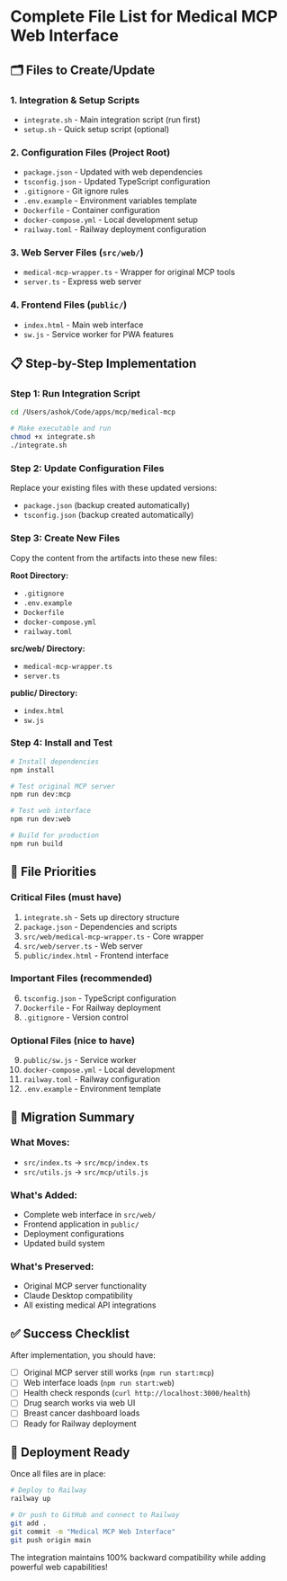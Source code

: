 # Complete File List for Medical MCP Web Interface

## 🗂️ Files to Create/Update

### 1. **Integration & Setup Scripts**
- `integrate.sh` - Main integration script (run first)
- `setup.sh` - Quick setup script (optional)

### 2. **Configuration Files** (Project Root)
- `package.json` - Updated with web dependencies
- `tsconfig.json` - Updated TypeScript configuration
- `.gitignore` - Git ignore rules
- `.env.example` - Environment variables template
- `Dockerfile` - Container configuration
- `docker-compose.yml` - Local development setup
- `railway.toml` - Railway deployment configuration

### 3. **Web Server Files** (`src/web/`)
- `medical-mcp-wrapper.ts` - Wrapper for original MCP tools
- `server.ts` - Express web server

### 4. **Frontend Files** (`public/`)
- `index.html` - Main web interface
- `sw.js` - Service worker for PWA features

## 📋 Step-by-Step Implementation

### Step 1: Run Integration Script
```bash
cd /Users/ashok/Code/apps/mcp/medical-mcp

# Make executable and run
chmod +x integrate.sh
./integrate.sh
```

### Step 2: Update Configuration Files
Replace your existing files with these updated versions:
- `package.json` (backup created automatically)
- `tsconfig.json` (backup created automatically)

### Step 3: Create New Files
Copy the content from the artifacts into these new files:

**Root Directory:**
- `.gitignore`
- `.env.example` 
- `Dockerfile`
- `docker-compose.yml`
- `railway.toml`

**src/web/ Directory:**
- `medical-mcp-wrapper.ts`
- `server.ts`

**public/ Directory:**
- `index.html`
- `sw.js`

### Step 4: Install and Test
```bash
# Install dependencies
npm install

# Test original MCP server
npm run dev:mcp

# Test web interface  
npm run dev:web

# Build for production
npm run build
```

## 🎯 File Priorities

### **Critical Files** (must have)
1. `integrate.sh` - Sets up directory structure
2. `package.json` - Dependencies and scripts
3. `src/web/medical-mcp-wrapper.ts` - Core wrapper
4. `src/web/server.ts` - Web server
5. `public/index.html` - Frontend interface

### **Important Files** (recommended)
6. `tsconfig.json` - TypeScript configuration
7. `Dockerfile` - For Railway deployment
8. `.gitignore` - Version control

### **Optional Files** (nice to have)
9. `public/sw.js` - Service worker
10. `docker-compose.yml` - Local development
11. `railway.toml` - Railway configuration
12. `.env.example` - Environment template

## 🔄 Migration Summary

### **What Moves:**
- `src/index.ts` → `src/mcp/index.ts`
- `src/utils.js` → `src/mcp/utils.js`

### **What's Added:**
- Complete web interface in `src/web/`
- Frontend application in `public/`
- Deployment configurations
- Updated build system

### **What's Preserved:**
- Original MCP server functionality
- Claude Desktop compatibility
- All existing medical API integrations

## ✅ Success Checklist

After implementation, you should have:
- [ ] Original MCP server still works (`npm run start:mcp`)
- [ ] Web interface loads (`npm run start:web`)
- [ ] Health check responds (`curl http://localhost:3000/health`)
- [ ] Drug search works via web UI
- [ ] Breast cancer dashboard loads
- [ ] Ready for Railway deployment

## 🚀 Deployment Ready

Once all files are in place:
```bash
# Deploy to Railway
railway up

# Or push to GitHub and connect to Railway
git add .
git commit -m "Medical MCP Web Interface"
git push origin main
```

The integration maintains 100% backward compatibility while adding powerful web capabilities!
